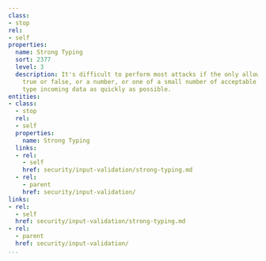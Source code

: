 ```yaml
---
class:
- stop
rel:
- self
properties:
  name: Strong Typing
  sort: 2377
  level: 3
  description: It's difficult to perform most attacks if the only allowed values are
    true or false, or a number, or one of a small number of acceptable values. Strongly
    type incoming data as quickly as possible.
entities:
- class:
  - stop
  rel:
  - self
  properties:
    name: Strong Typing
  links:
  - rel:
    - self
    href: security/input-validation/strong-typing.md
  - rel:
    - parent
    href: security/input-validation/
links:
- rel:
  - self
  href: security/input-validation/strong-typing.md
- rel:
  - parent
  href: security/input-validation/
...
```

